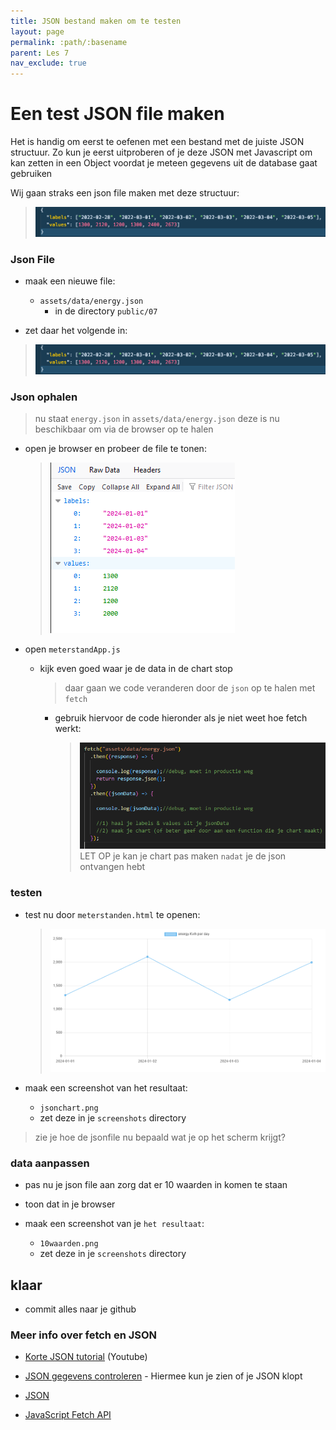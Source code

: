 ```yaml
---
title: JSON bestand maken om te testen
layout: page 
permalink: :path/:basename 
parent: Les 7
nav_exclude: true
---
```


# Een test JSON file maken


Het is handig om eerst te oefenen met een bestand met de juiste JSON structuur.
Zo kun je eerst uitproberen of je deze JSON met Javascript om kan zetten in een Object voordat je meteen gegevens uit de database gaat gebruiken

Wij gaan straks een json file maken met deze structuur:

> ![JSON file](img/json.png)

### Json File

- maak een nieuwe file:
    - `assets/data/energy.json`
        - in de directory `public/07`

- zet daar het volgende in:
> ![JSON file](img/json.png)


### Json ophalen

> nu staat `energy.json` in `assets/data/energy.json`
> deze is nu beschikbaar om via de browser op te halen

- open je browser en probeer de file te tonen:
    > ![](img/showfile.PNG)

- open `meterstandApp.js`
    - kijk even goed waar je de data in de chart stop
        > daar gaan we code veranderen door de `json` op te halen met `fetch` 
        - gebruik hiervoor de code hieronder als je niet weet hoe fetch werkt:
            > ![](img/fetchjson.PNG)
            > LET OP je kan je chart pas maken `nadat` je de json ontvangen hebt


### testen

- test nu door `meterstanden.html` te openen:
    >![](img/htmluitjson.PNG)

 - maak een screenshot van het resultaat:
    - `jsonchart.png`
    - zet deze in je `screenshots` directory

> zie je hoe de jsonfile nu bepaald wat je op het scherm krijgt?

### data aanpassen

- pas nu je json file aan zorg dat er 10 waarden in komen te staan

- toon dat in je browser

 - maak een screenshot van je `het resultaat`:
    - `10waarden.png`
    - zet deze in je `screenshots` directory

## klaar
- commit alles naar je github


### Meer info over fetch en JSON

- [Korte JSON tutorial](https://www.youtube.com/watch?v=iiADhChRriM&ab_channel=WebDevSimplified) (Youtube)
- [JSON gegevens controleren](https://jsonlint.com/) - Hiermee kun je zien of je JSON klopt


- [JSON](https://developer.mozilla.org/en-US/docs/Learn/JavaScript/Objects/JSON)
- [JavaScript Fetch API](https://www.javascripttutorial.net/javascript-fetch-api/)


